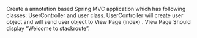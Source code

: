Create a annotation based Spring MVC application which has following classes: UserController and user class. UserController will create user object and will send user object to View Page (index) . View Page Should display “Welcome to stackroute”.
